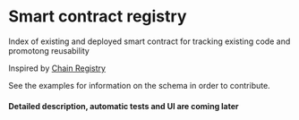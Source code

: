 # Smart contract registry

Index of existing and deployed smart contract for tracking existing code and promotong reusability

Inspired by [Chain Registry](https://github.com/chainapsis/keplr-chain-registry)

See the examples for information on the schema in order to contribute.

#### Detailed description, automatic tests and UI are coming later
